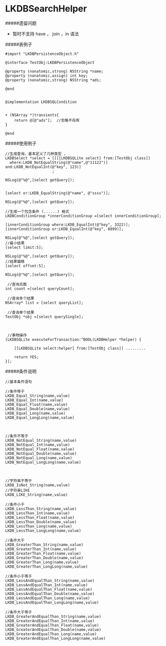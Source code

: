 # LKDBSearchHelper

#####遗留问题
* 暂时不支持 have ， join ，in 语法




#####表例子

		
	#import "LKDBPersistenceObject.h"
	
	@interface TestObj:LKDBPersistenceObject
	
	@property (nonatomic,strong) NSString *name;
	@property (nonatomic,assign) int key;
	@property (nonatomic,strong) NSString *ads;
	
	@end
	
	
	@implementation LKDBSQLCondition
	
	
	+ (NSArray *)transients{
		return @[@"ads"];  //忽略不存库
	}
	
	@end
	
	
#####使用例子


    //生成查询，基本定义了几种类型 ，
   	LKDBSelect *select = [[[[LKDBSQLite select] from:[TestObj class]]
      where:LKDB_NotEqualString(@"name",@"11122")]
    and:LKDB_NotEqualInt(@"key", 123)]
                         ;
    
    NSLog(@"%@",[select getQuery]);
    
    
    [select or:LKDB_EqualString(@"name", @"ssss")];
    
    NSLog(@"%@",[select getQuery]);
    
    //生成一个包含条件 (......) 格式
    LKDBConditionGroup *innerConditionGroup =[select innerConditionGroup];
    
    [innerConditionGroup where:LKDB_EqualInt(@"key", 3322)];
    [innerConditionGroup or:LKDB_EqualInt(@"key", 8899)];
    
    NSLog(@"%@",[select getQuery]);
    //最小结果
    [select limit:5];
    
    NSLog(@"%@",[select getQuery]);
    //结果偏移
    [select offset:5];
    
    NSLog(@"%@",[select getQuery]);
    
     //查询总数
    int count =[select queryCount];
    
     //查询多个结果
    NSArray* list = [select queryList];
    
     //查询单个结果
    TestObj *obj =[select querySingle];
    
    
    
     //事物操作
    [LKDBSQLite executeForTransaction:^BOOL(LKDBHelper *helper) {
        
        [[LKDBSQLite select:helper] from:[TestObj class]] .........
        
        return YES;
    }];
    
    
#####条件说明

		
		
	//基本条件语句

	//条件等于
	LKDB_Equal_String(name,value)   
 	LKDB_Equal_Int(name,value)     
	LKDB_Equal_Float(name,value)     
	LKDB_Equal_Double(name,value)      
	LKDB_Equal_Long(name,value)          
	LKDB_Equal_LongLong(name,value)    



	//条件不等于
	LKDB_NotEqual_String(name,value)    
	LKDB_NotEqual_Int(name,value)        
	LKDB_NotEqual_Float(name,value)   
	LKDB_NotEqual_Double(name,value)    
	LKDB_NotEqual_Long(name,value)    
	LKDB_NotEqual_LongLong(name,value)    



	//字符串不等于
	LKDB_IsNot_String(name,value)     
	//字符串LIKE
	LKDB_LIKE_String(name,value)         

	//条件小于
	LKDB_LessThan_String(name,value)   
	LKDB_LessThan_Int(name,value)        
	LKDB_LessThan_Float(name,value)   
	LKDB_LessThan_Double(name,value)    
	LKDB_LessThan_Long(name,value)   
	LKDB_LessThan_LongLong(name,value)  

	//条件大于
	LKDB_GreaterThan_String(name,value)        
	LKDB_GreaterThan_Int(name,value)      
	LKDB_GreaterThan_Float(name,value)      
	LKDB_GreaterThan_Double(name,value)   
	LKDB_GreaterThan_Long(name,value)  
	LKDB_GreaterThan_LongLong(name,value)   

	//条件小于等于
	LKDB_LessAndEqualThan_String(name,value) 
	LKDB_LessAndEqualThan_Int(name,value)            
	LKDB_LessAndEqualThan_Float(name,value)   
	LKDB_LessAndEqualThan_Double(name,value)  
	LKDB_LessAndEqualThan_Long(name,value)         
	LKDB_LessAndEqualThan_LongLong(name,value)    

	//条件大于等于
	LKDB_GreaterAndEqualThan_String(name,value)             
	LKDB_GreaterAndEqualThan_Int(name,value)           
	LKDB_GreaterAndEqualThan_Float(name,value)           
	LKDB_GreaterAndEqualThan_Double(name,value)            
	LKDB_GreaterAndEqualThan_Long(name,value)             
	LKDB_GreaterAndEqualThan_LongLong(name,value)            
